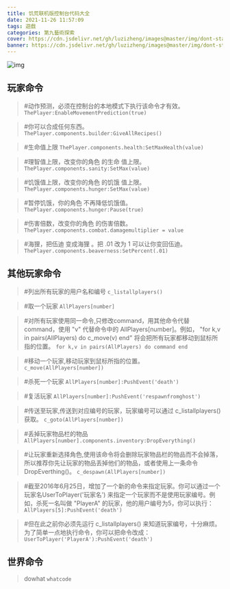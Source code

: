 ```yaml
---
title: 饥荒联机版控制台代码大全
date: 2021-11-26 11:57:09
tags: 遊戲 
categories: 第九藝術探索
cover: https://cdn.jsdelivr.net/gh/luzizheng/images@master/img/dont-starve-together-commands.jpeg
banner: https://cdn.jsdelivr.net/gh/luzizheng/images@master/img/dont-starve-together-commands.jpeg
---
```


![img](https://cdn.jsdelivr.net/gh/luzizheng/images@master/img/dont-starve-together-commands.jpeg)

## 玩家命令
> #动作预测，必须在控制台的本地模式下执行该命令才有效。
`ThePlayer:EnableMovementPrediction(true)`

> #你可以合成任何东西。
`ThePlayer.components.builder:GiveAllRecipes()`

> #生命值上限
`ThePlayer.components.health:SetMaxHealth(value)`

> #理智值上限，改变你的角色 的生命 值上限。
`ThePlayer.components.sanity:SetMax(value)`

> #饥饿值上限，改变你的角色 的饥饿 值上限。
`ThePlayer.components.hunger:SetMax(value)`

> #暂停饥饿，你的角色 不再降低饥饿值。
`ThePlayer.components.hunger:Pause(true)`

> #伤害倍数，改变你的角色 的伤害倍数。
`ThePlayer.components.combat.damagemultiplier = value`

> #海狸，把伍迪 变成海狸 。把 .01 改为 1 可以让你变回伍迪。
`ThePlayer.components.beaverness:SetPercent(.01)`

## 其他玩家命令

> #列出所有玩家的用户名和编号
`c_listallplayers()`

> #取一个玩家
`AllPlayers[number] `

> #对所有玩家使用同一命令,只修改command，用其他命令代替command，使用 "v" 代替命令中的 AllPlayers[number]。例如， "for k,v in pairs(AllPlayers) do c_move(v) end" 将会把所有玩家都移动到鼠标所指的位置。
`for k,v in pairs(AllPlayers) do command end `

> #移动一个玩家,移动玩家到鼠标所指的位置。
`c_move(AllPlayers[number])`

> #杀死一个玩家
`AllPlayers[number]:PushEvent('death')`

> #复活玩家
`AllPlayers[number]:PushEvent('respawnfromghost')`

> #传送至玩家,传送到对应编号的玩家，玩家编号可以通过 c_listallplayers() 获取。
`c_goto(AllPlayers[number]) `

> #丢掉玩家物品栏的物品
`AllPlayers[number].components.inventory:DropEverything() `

> #让玩家重新选择角色,使用该命令将会删除玩家物品栏的物品而不会掉落，所以推荐你先让玩家的物品丢掉他们的物品，或者使用上一条命令 DropEverthing()。
`c_despawn(AllPlayers[number]) `

> #截至2016年6月25日，增加了一个新的命令来指定玩家。你可以通过一个玩家名UserToPlayer('玩家名') 来指定一个玩家而不是使用玩家编号。例如，杀死一名叫做 "PlayerA" 的玩家，他的用户编号为5，你可以执行：
`AllPlayers[5]:PushEvent('death') `

> #但在此之前你必须先运行 c_listallplayers() 来知道玩家编号，十分麻烦。为了简单一点地执行命令，你可以把命令改成：
`UserToPlayer('PlayerA'):PushEvent('death')`

## 世界命令

> dowhat
`whatcode`
